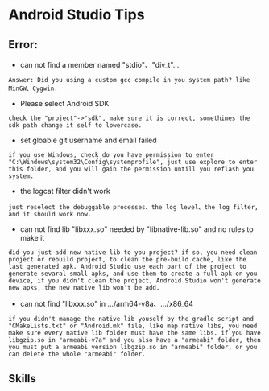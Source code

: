 # Android Studio Tips

## Error:
* can not find a member named "stdio"、"div_t"...
```
Answer: Did you using a custom gcc compile in you system path? like MinGW、Cygwin.
```
* Please select Android SDK
```
check the "project"->"sdk", make sure it is correct, somethimes the sdk path change it self to lowercase.
```
* set gloable git username and email failed
```
if you use Windows, check do you have permission to enter "C:\Windows\system32\Config\systemprofile", just use explore to enter this folder, and you will gain the permission untill you reflash you system.
```
* the logcat filter didn't work
```
just reselect the debuggable processes、the log level、the log filter, and it should work now.
```
* can not find lib "libxxx.so" needed by "libnative-lib.so" and no rules to make it
```
did you just add new native lib to you project? if so, you need clean project or rebuild project, to clean the pre-build cache, like the last generated apk. Android Studio use each part of the project to generate sevaral small apks, and use them to create a full apk on you device, if you didn't clean the project, Android Studio won't generate new apks, the new native lib won't be add.
```
* can not find "libxxx.so" in .../arm64-v8a、.../x86_64
```
if you didn't manage the native lib youself by the gradle script and "CMakeLists.txt" or "Android.mk" file, like map native libs, you need make sure every native lib folder must have the same libs. if you have libgzip.so in "armeabi-v7a" and you also have a "armeabi" folder, then you must put a armeabi version libgzip.so in "armeabi" folder, or you can delete the whole "armeabi" folder.
```

## Skills